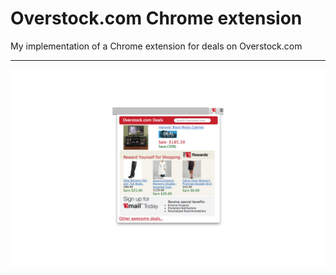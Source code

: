 Overstock.com Chrome extension
==========================

My implementation of a Chrome extension for deals on  Overstock.com
***
![Overstock deals](https://github.com/dahotre/overstock-deals-for-chrome/blob/master/screenshot.png "Screenshot of the extension")